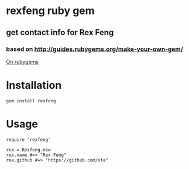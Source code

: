 # rexfeng ruby gem
## get contact info for Rex Feng
### based on http://guides.rubygems.org/make-your-own-gem/

[On rubygems](https://rubygems.org/gems/rexfeng)

# Installation
    gem install rexfeng

# Usage
    require 'rexfeng'

    rex = Rexfeng.new
    rex.name #=> "Rex Feng"
    rex.github #=> "https://github.com/xta"